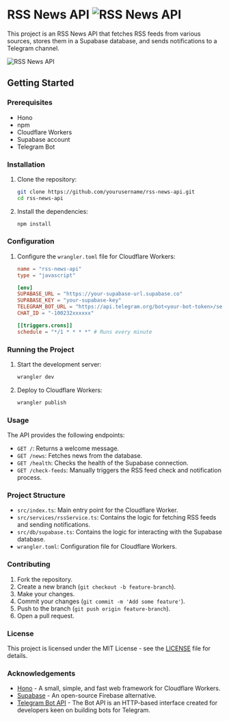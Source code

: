 # RSS News API ![RSS News API](https://kufgxlvheldohsqwdpxo.supabase.co/storage/v1/object/public/pub/tinywow_a0b1fbaf-d47f-480e-a0a1-14f8504b6fa8_65426851.jpg)

This project is an RSS News API that fetches RSS feeds from various sources, stores them in a Supabase database, and sends notifications to a Telegram channel.

![RSS News API](https://kufgxlvheldohsqwdpxo.supabase.co/storage/v1/object/public/pub/Ekran%20Resmi%202024-09-24%2022.31.44.png)

## Getting Started

### Prerequisites

- Hono
- npm
- Cloudflare Workers
- Supabase account
- Telegram Bot

### Installation

1. Clone the repository:
    ```sh
    git clone https://github.com/yourusername/rss-news-api.git
    cd rss-news-api
    ```

2. Install the dependencies:
    ```sh
    npm install
    ```

### Configuration

1. Configure the `wrangler.toml` file for Cloudflare Workers:
    ```toml
    name = "rss-news-api"
    type = "javascript"

    [env]
    SUPABASE_URL = "https://your-supabase-url.supabase.co"
    SUPABASE_KEY = "your-supabase-key"
    TELEGRAM_BOT_URL = "https://api.telegram.org/bot<your-bot-token>/sendMessage"
    CHAT_ID = "-100232xxxxxx"

    [[triggers.crons]]
    schedule = "*/1 * * * *" # Runs every minute
    ```

### Running the Project

1. Start the development server:
    ```sh
    wrangler dev
    ```

2. Deploy to Cloudflare Workers:
    ```sh
    wrangler publish
    ```

### Usage

The API provides the following endpoints:

- `GET /`: Returns a welcome message.
- `GET /news`: Fetches news from the database.
- `GET /health`: Checks the health of the Supabase connection.
- `GET /check-feeds`: Manually triggers the RSS feed check and notification process.

### Project Structure

- `src/index.ts`: Main entry point for the Cloudflare Worker.
- `src/services/rssService.ts`: Contains the logic for fetching RSS feeds and sending notifications.
- `src/db/supabase.ts`: Contains the logic for interacting with the Supabase database.
- `wrangler.toml`: Configuration file for Cloudflare Workers.

### Contributing

1. Fork the repository.
2. Create a new branch (`git checkout -b feature-branch`).
3. Make your changes.
4. Commit your changes (`git commit -m 'Add some feature'`).
5. Push to the branch (`git push origin feature-branch`).
6. Open a pull request.

### License

This project is licensed under the MIT License - see the [LICENSE](LICENSE) file for details.

### Acknowledgements

- [Hono](https://hono.dev/) - A small, simple, and fast web framework for Cloudflare Workers.
- [Supabase](https://supabase.io/) - An open-source Firebase alternative.
- [Telegram Bot API](https://core.telegram.org/bots/api) - The Bot API is an HTTP-based interface created for developers keen on building bots for Telegram.
